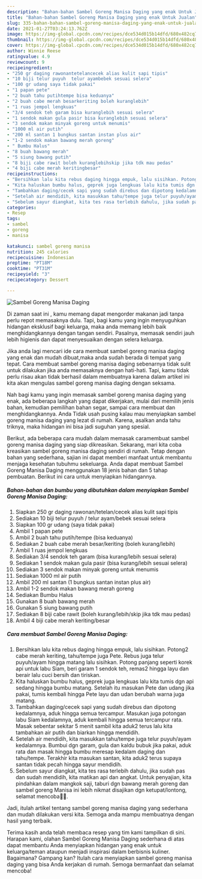 ```yaml
---
description: "Bahan-bahan Sambel Goreng Manisa Daging yang enak Untuk Jualan"
title: "Bahan-bahan Sambel Goreng Manisa Daging yang enak Untuk Jualan"
slug: 335-bahan-bahan-sambel-goreng-manisa-daging-yang-enak-untuk-jualan
date: 2021-01-27T03:24:13.762Z
image: https://img-global.cpcdn.com/recipes/dce534d015b14dfd/680x482cq70/sambel-goreng-manisa-daging-foto-resep-utama.jpg
thumbnail: https://img-global.cpcdn.com/recipes/dce534d015b14dfd/680x482cq70/sambel-goreng-manisa-daging-foto-resep-utama.jpg
cover: https://img-global.cpcdn.com/recipes/dce534d015b14dfd/680x482cq70/sambel-goreng-manisa-daging-foto-resep-utama.jpg
author: Winnie Reese
ratingvalue: 4.9
reviewcount: 9
recipeingredient:
- "250 gr daging rawonantetelancecek alias kulit sapi tipis"
- "10 biji telur puyuh  telur ayambebek sesuai selera"
- "100 gr udang saya tidak pakai"
- "1 papan pete"
- "2 buah tahu putihtempe bisa keduanya"
- "2 buah cabe merah besarkeriting boleh kuranglebih"
- "1 ruas jempol lengkuas"
- "3/4 sendok teh garam bisa kuranglebih sesuai selera"
- "1 sendok makan gula pasir bisa kuranglebih sesuai selera"
- "3 sendok makan minyak goreng untuk menumis"
- "1000 ml air putih"
- "200 ml santan 1 bungkus santan instan plus air"
- "1-2 sendok makan bawang merah goreng"
- " Bumbu Halus"
- "8 buah bawang merah"
- "5 siung bawang putih"
- "8 biji cabe rawit boleh kuranglebihskip jika tdk mau pedas"
- "4 biji cabe merah keritingbesar"
recipeinstructions:
- "Bersihkan lalu kita rebus daging hingga empuk, lalu sisihkan. Potong2 cabe merah keriting, tahu/tempe juga Pete. Rebus juga telur puyuh/ayam hingga matang lalu sisihkan. Potong panjang seperti korek api untuk labu Siam, beri garam 1 sendok teh, remas2 hingga layu dan berair lalu cuci bersih dan tiriskan."
- "Kita haluskan bumbu halus, geprek juga lengkuas lalu kita tumis dgn api sedang hingga bumbu matang. Setelah itu masukan Pete dan udang jika pakai, tumis kembali hingga Pete layu dan udan berubah warna juga matang."
- "Tambahkan daging/cecek sapi yang sudah direbus dan dipotong kedalamnya, aduk hingga semua tercampur. Masukan juga potongan labu Siam kedalamnya, aduk kembali hingga semua tercampur rata. Masak sebentar sekitar 5 menit sambil kita aduk2 terus lalu kita tambahkan air putih dan biarkan hingga mendidih."
- "Setelah air mendidih, kita masukkan tahu/tempe juga telur puyuh/ayam kedalamnya. Bumbui dgn garam, gula dan kaldu bubuk jika pakai, aduk rata dan masak hingga bumbu meresap kedalam daging dan tahu/tempe. Terakhir kita masukan santan, kita aduk2 terus supaya santan tidak pecah hingga sayur mendidih."
- "Sebelum sayur diangkat, kita tes rasa terlebih dahulu, jika sudah pas dan sudah mendidih, kita matikan api dan angkat. Untuk penyajian, kita pindahkan dalam mangkok saji, taburi dgn bawang merah goreng dan sambel goreng Manisa ini lebih nikmat disajikan dgn ketupat/lontong, selamat mencoba🙏🥰."
categories:
- Resep
tags:
- sambel
- goreng
- manisa

katakunci: sambel goreng manisa 
nutrition: 245 calories
recipecuisine: Indonesian
preptime: "PT18M"
cooktime: "PT31M"
recipeyield: "3"
recipecategory: Dessert

---
```



![Sambel Goreng Manisa Daging](https://img-global.cpcdn.com/recipes/dce534d015b14dfd/680x482cq70/sambel-goreng-manisa-daging-foto-resep-utama.jpg)

Di zaman  saat ini , kamu memang dapat mengorder makanan jadi tanpa perlu repot memasaknya dulu. Tapi, bagi kamu yang ingin menyuguhkan hidangan eksklusif bagi keluarga, maka anda memang lebih baik menghidangkannya dengan tangan sendiri. Pasalnya, memasak sendiri jauh lebih higienis dan dapat menyesuaikan dengan selera keluarga.

Jika anda lagi mencari ide cara membuat sambel goreng manisa daging yang enak dan mudah dibuat,maka anda sudah berada di tempat yang tepat. Cara membuat sambel goreng manisa daging  sebenarnya tidak sulit untuk dilakukan jika anda memasaknya dengan hati-hati. Tapi, kamu tidak perlu risau akan tidak berhasil dalam membuatnya 
karena dalam artikel ini kita akan mengulas sambel goreng manisa daging dengan seksama.  



Nah bagi kamu yang ingin memasak sambel goreng manisa daging yang enak, ada beberapa langkah yang dapat dikerjakan, mulai dari memilih jenis bahan, kemudian pemilihan bahan segar, sampai cara membuat dan menghidangkannya. Anda Tidak usah pusing kalau mau menyiapkan sambel goreng manisa daging yang lezat di rumah. Karena, asalkan anda  tahu triknya, maka hidangan ini bisa jadi suguhan yang spesial.

Berikut, ada beberapa cara mudah dalam memasak caramembuat sambel goreng manisa daging yang siap dikreasikan. Sekarang, mari kita coba kreasikan sambel goreng manisa daging sendiri di rumah. Tetap dengan bahan yang sederhana, sajian ini dapat memberi manfaat untuk membantu menjaga kesehatan tubuhmu sekeluarga. Anda dapat membuat Sambel Goreng Manisa Daging menggunakan 18 jenis bahan dan 5 tahap pembuatan. Berikut ini cara untuk menyiapkan hidangannya.

<!--inarticleads1-->

##### Bahan-bahan dan bumbu yang dibutuhkan dalam menyiapkan Sambel Goreng Manisa Daging:

1. Siapkan 250 gr daging rawonan/tetelan/cecek alias kulit sapi tipis
1. Sediakan 10 biji telur puyuh / telur ayam/bebek sesuai selera
1. Siapkan 100 gr udang (saya tidak pakai)
1. Ambil 1 papan pete
1. Ambil 2 buah tahu putih/tempe (bisa keduanya)
1. Sediakan 2 buah cabe merah besar/keriting (boleh kurang/lebih)
1. Ambil 1 ruas jempol lengkuas
1. Sediakan 3/4 sendok teh garam (bisa kurang/lebih sesuai selera)
1. Sediakan 1 sendok makan gula pasir (bisa kurang/lebih sesuai selera)
1. Sediakan 3 sendok makan minyak goreng untuk menumis
1. Sediakan 1000 ml air putih
1. Ambil 200 ml santan (1 bungkus santan instan plus air)
1. Ambil 1-2 sendok makan bawang merah goreng
1. Sediakan  Bumbu Halus
1. Gunakan 8 buah bawang merah
1. Gunakan 5 siung bawang putih
1. Sediakan 8 biji cabe rawit (boleh kurang/lebih/skip jika tdk mau pedas)
1. Ambil 4 biji cabe merah keriting/besar




<!--inarticleads2-->

##### Cara membuat Sambel Goreng Manisa Daging:

1. Bersihkan lalu kita rebus daging hingga empuk, lalu sisihkan. Potong2 cabe merah keriting, tahu/tempe juga Pete. Rebus juga telur puyuh/ayam hingga matang lalu sisihkan. Potong panjang seperti korek api untuk labu Siam, beri garam 1 sendok teh, remas2 hingga layu dan berair lalu cuci bersih dan tiriskan.
1. Kita haluskan bumbu halus, geprek juga lengkuas lalu kita tumis dgn api sedang hingga bumbu matang. Setelah itu masukan Pete dan udang jika pakai, tumis kembali hingga Pete layu dan udan berubah warna juga matang.
1. Tambahkan daging/cecek sapi yang sudah direbus dan dipotong kedalamnya, aduk hingga semua tercampur. Masukan juga potongan labu Siam kedalamnya, aduk kembali hingga semua tercampur rata. Masak sebentar sekitar 5 menit sambil kita aduk2 terus lalu kita tambahkan air putih dan biarkan hingga mendidih.
1. Setelah air mendidih, kita masukkan tahu/tempe juga telur puyuh/ayam kedalamnya. Bumbui dgn garam, gula dan kaldu bubuk jika pakai, aduk rata dan masak hingga bumbu meresap kedalam daging dan tahu/tempe. Terakhir kita masukan santan, kita aduk2 terus supaya santan tidak pecah hingga sayur mendidih.
1. Sebelum sayur diangkat, kita tes rasa terlebih dahulu, jika sudah pas dan sudah mendidih, kita matikan api dan angkat. Untuk penyajian, kita pindahkan dalam mangkok saji, taburi dgn bawang merah goreng dan sambel goreng Manisa ini lebih nikmat disajikan dgn ketupat/lontong, selamat mencoba🙏🥰.




Jadi, itulah artikel tentang  sambel goreng manisa daging  yang sederhana dan mudah dilakukan versi kita. Semoga anda mampu membuatnya dengan hasil yang terbaik. 

Terima kasih anda telah membaca resep yang tim kami tampilkan di sini. Harapan kami, olahan  Sambel Goreng Manisa Daging sederhana di atas dapat membantu Anda menyiapkan hidangan yang enak untuk keluarga/teman ataupun menjadi inspirasi dalam berbisnis kuliner. Bagaimana? Gampang kan? Itulah cara menyiapkan sambel goreng manisa daging yang bisa Anda kerjakan di rumah. Semoga bermanfaat dan selamat mencoba!

